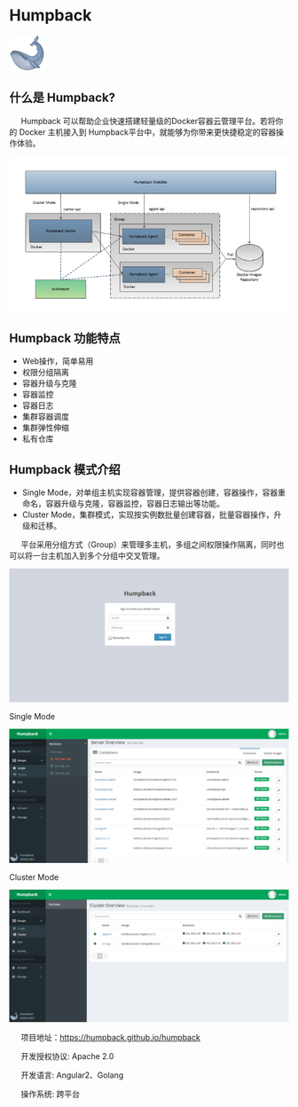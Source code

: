 # Humpback

![Humpback](_media/logo.png)

## 什么是 Humpback?

&ensp;&ensp;&ensp;Humpback 可以帮助企业快速搭建轻量级的Docker容器云管理平台。若将你的 Docker 主机接入到 Humpback平台中，就能够为你带来更快捷稳定的容器操作体验。 

![Humpback Group](_media/humpback-arch.png)

## Humpback 功能特点

- Web操作，简单易用
- 权限分组隔离
- 容器升级与克隆
- 容器监控
- 容器日志
- 集群容器调度
- 集群弹性伸缩
- 私有仓库

## Humpback 模式介绍
- Single Mode，对单组主机实现容器管理，提供容器创建，容器操作，容器重命名，容器升级与克隆，容器监控，容器日志输出等功能。   
- Cluster Mode，集群模式，实现按实例数批量创建容器，批量容器操作，升级和迁移。 

&ensp;&ensp;&ensp;平台采用分组方式（Group）来管理多主机，多组之间权限操作隔离，同时也可以将一台主机加入到多个分组中交叉管理。

![Humpback Group](_media/humpback-web.png)

Single Mode

![Humpback Group](_media/single-mode-ui.png)

Cluster Mode

![Humpback Group](_media/cluster-mode-ui.png)

&ensp;&ensp;&ensp;项目地址：<a href="https://humpback.github.io/humpback">https://humpback.github.io/humpback</a> 

&ensp;&ensp;&ensp;开发授权协议: Apache 2.0   

&ensp;&ensp;&ensp;开发语言: Angular2、Golang   

&ensp;&ensp;&ensp;操作系统: 跨平台








